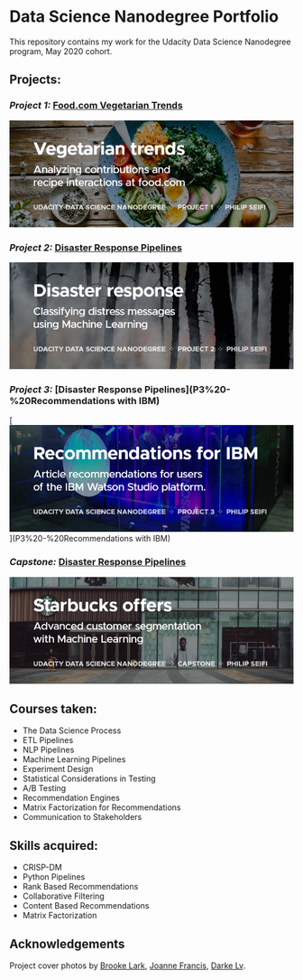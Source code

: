 
# Data Science Nanodegree Portfolio

This repository contains my work for the Udacity Data Science Nanodegree program, May 2020 cohort.

## Projects:

### *Project 1:* [Food.com Vegetarian Trends](P1%20-%20Food.com%20Vegetarian%20Trends)
[![Project 1: Food.com Vegetarian Trends](readme/cover-p1.png)](P1%20-%20Food.com%20Vegetarian%20Trends)

### *Project 2:* [Disaster Response Pipelines](P2%20-%20Disaster%20Response%20Pipelines)
[![Project 2: Disaster Response Pipelines](readme/cover-p2.png)](P2%20-%20Disaster%20Response%20Pipelines)

### *Project 3:* [Disaster Response Pipelines](P3%20-%20Recommendations with IBM)
[![Project 3: Recommendations with IBM](readme/cover-p3.png)](P3%20-%20Recommendations with IBM)

### *Capstone:* [Disaster Response Pipelines](https://github.com/seifip/starbucks-customer-segmentation)
[![Capstone: Starbucks offers](readme/cover-capstone.png)](https://github.com/seifip/starbucks-customer-segmentation)

## Courses taken:
* The Data Science Process
* ETL Pipelines
* NLP Pipelines
* Machine Learning Pipelines
* Experiment Design
* Statistical Considerations in Testing
* A/B Testing
* Recommendation Engines
* Matrix Factorization for Recommendations
* Communication to Stakeholders

## Skills acquired:
* CRISP-DM
* Python Pipelines
* Rank Based Recommendations
* Collaborative Filtering
* Content Based Recommendations
* Matrix Factorization

## Acknowledgements
Project cover photos by [Brooke Lark](https://unsplash.com/photos/jUPOXXRNdcA), [Joanne Francis](https://unsplash.com/photos/S9NQnIV4zOI), [Darke Lv](https://unsplash.com/photos/jVMAyTGAzdg).
